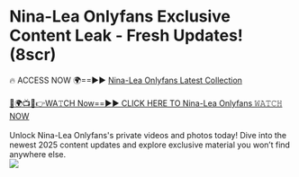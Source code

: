 # Nina-Lea Onlyfans Exclusive Content Leak - Fresh Updates! (8scr)

🔥 ACCESS NOW 🌍==►► <a href="https://tinyurl.com/kvy9nzfs" rel="nofollow">Nina-Lea Onlyfans Latest Collection</a>
<br><br>
[🔴🌍📺📱👉WA𝚃CH Now==►► CLICK HERE TO Nina-Lea Onlyfans 𝚆𝙰𝚃𝙲𝙷 NOW](https://tinyurl.com/kvy9nzfs)
<br><br>
Unlock Nina-Lea Onlyfans's private videos and photos today! Dive into the newest 2025 content updates and explore exclusive material you won’t find anywhere else.
<br>
<a href="https://tinyurl.com/kvy9nzfs" rel="nofollow" data-target="animated-image.originalLink"><img src="https://camo.githubusercontent.com/8a4f000d20f83aca3bf7ec5f350d767afa0574a8a352519fd8cfa583a6f93a33/68747470733a2f2f692e696d6775722e636f6d2f644a486b345a712e676966" data-canonical-src="https://i.imgur.com/dJHk4Zq.gif" style="max-width: 100%; display: inline-block;" data-target="animated-image.originalImage"></a>
<br>
